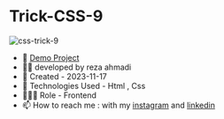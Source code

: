 # Trick-CSS-9

![css-trick-9](https://github.com/ahmadideveloper/Trick-CSS-9/assets/141068188/8fc0b98d-c64f-411b-baa3-be4712f700f1)


- 🔗 [Demo Project](https://ahmadideveloper.github.io/Trick-CSS-9/)
- 👨‍💻 developed by reza ahmadi 
- 📆 Created - 2023-11-17
- 🤖 Technologies Used - Html , Css
- 🕵🏻‍♀️ Role - Frontend
- 📫 How to reach me : with my [instagram](https://instagram.com/ahmadideveloper) and [linkedin](https://linkedin.com/in/reza-ahmadi-639351286)
